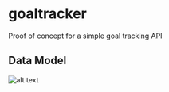 # goaltracker
Proof of concept for a simple goal tracking API

## Data Model
![alt text](https://i.imgur.com/jiIpBBs.jpg "DataModel")
